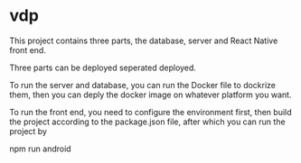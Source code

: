 # vdp

This project contains three parts, the database, server and React Native front end.

Three parts can be deployed seperated deployed.

To run the server and database, you can run the Docker file to dockrize them, then you can deply the docker image on whatever platform you want.

To run the front end, you need to configure the environment first, then build the project according to the package.json file, after which you can run the project by

npm run android
